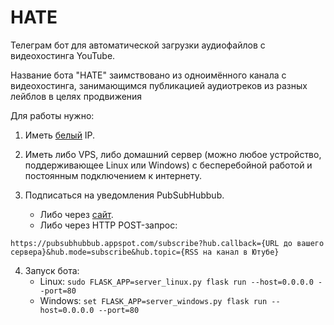 # HATE

Телеграм бот для автоматической загрузки аудиофайлов с видеохостинга YouTube.

Название бота "HATE" заимствовано из одноимённого канала с видеохостинга, занимающимся публикацией аудиотреков из разных лейблов в целях продвижения

Для работы нужно:

1. Иметь [белый](https://help.keenetic.com/hc/ru/articles/213965789-%D0%92-%D1%87%D0%B5%D0%BC-%D0%BE%D1%82%D0%BB%D0%B8%D1%87%D0%B8%D0%B5-%D0%B1%D0%B5%D0%BB%D0%BE%D0%B3%D0%BE-%D0%B8-%D1%81%D0%B5%D1%80%D0%BE%D0%B3%D0%BE-IP-%D0%B0%D0%B4%D1%80%D0%B5%D1%81%D0%B0-) IP.

2. Иметь либо VPS, либо домашний сервер (можно любое устройство, поддерживающее Linux или Windows) с бесперебойной работой и постоянным подключением к интернету.

3. Подписаться на уведомления PubSubHubbub.
    - Либо через [сайт](https://pubsubhubbub.appspot.com/subscribe).
    - Либо через HTTP POST-запрос:
``` 
https://pubsubhubbub.appspot.com/subscribe?hub.callback={URL до вашего сервера}&hub.mode=subscribe&hub.topic={RSS на канал в Ютубе}
```

4. Запуск бота:
    - Linux: ```sudo FLASK_APP=server_linux.py flask run --host=0.0.0.0 --port=80```
    - Windows: ```set FLASK_APP=server_windows.py flask run --host=0.0.0.0 --port=80```
